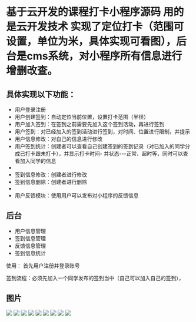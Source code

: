 # 基于云开发的课程打卡小程序源码 用的是云开发技术 实现了定位打卡（范围可设置，单位为米，具体实现可看图），后台是cms系统，对小程序所有信息进行增删改查。

## 具体实现以下功能：
- 用户登录注册
- 用户创建签到：自动定位当前位置，设置打卡范围（半径）
- 用户加入签到：在签到之前需要先加入这个签到活动，再进行签到
- 用户签到：对已经加入的签到活动进行签到，对时间、位置进行限制，并提示
- 用户信息修改：对自己的信息进行修改
- 用户签到统计：创建者可以查看自己创建签到的签到记录（对已加入的同学分成已打卡跟未打卡），并显示打卡时间- 并状态---正常、超时等，同时可以查看加入同学的信息
- 
- 签到信息修改：创建者进行修改
- 签到信息删除：创建者进行删除
- 
- 用户反馈模块：使用用户可以发布对小程序的反馈信息
## 后台
- 用户信息管理
- 签到信息管理
- 反馈信息管理
- 签到信息统计

使用：
首先用户注册并登录账号

签到流程：必须先加入一个同学发布的签到当中（自己可以加入自己的签到），

## 图片
![](https://gitee.com/finnianX/mypicture/raw/master/202403101733542.jpg)
![](https://gitee.com/finnianX/mypicture/raw/master/202403101733534.jpg)
![](https://gitee.com/finnianX/mypicture/raw/master/202403101733541.jpg)
![](https://gitee.com/finnianX/mypicture/raw/master/202403101733540.jpg)
![](https://gitee.com/finnianX/mypicture/raw/master/202403101733539.jpg)
![](https://gitee.com/finnianX/mypicture/raw/master/202403101733538.jpg)
![](https://gitee.com/finnianX/mypicture/raw/master/202403101733537.jpg)
![](https://gitee.com/finnianX/mypicture/raw/master/202403101733536.jpg)
![](https://gitee.com/finnianX/mypicture/raw/master/202403101733535.jpg)
